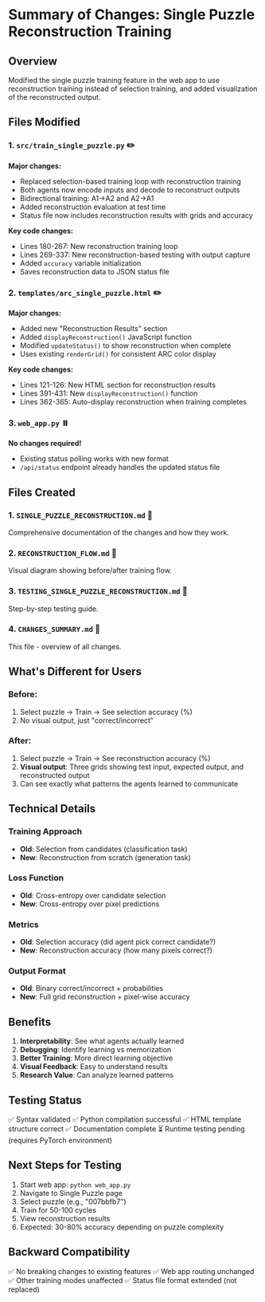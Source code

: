# Summary of Changes: Single Puzzle Reconstruction Training

## Overview
Modified the single puzzle training feature in the web app to use reconstruction training instead of selection training, and added visualization of the reconstructed output.

## Files Modified

### 1. `src/train_single_puzzle.py` ✏️
**Major changes:**
- Replaced selection-based training loop with reconstruction training
- Both agents now encode inputs and decode to reconstruct outputs
- Bidirectional training: A1→A2 and A2→A1
- Added reconstruction evaluation at test time
- Status file now includes reconstruction results with grids and accuracy

**Key code changes:**
- Lines 180-267: New reconstruction training loop
- Lines 269-337: New reconstruction-based testing with output capture
- Added `accuracy` variable initialization
- Saves reconstruction data to JSON status file

### 2. `templates/arc_single_puzzle.html` ✏️
**Major changes:**
- Added new "Reconstruction Results" section
- Added `displayReconstruction()` JavaScript function
- Modified `updateStatus()` to show reconstruction when complete
- Uses existing `renderGrid()` for consistent ARC color display

**Key code changes:**
- Lines 121-126: New HTML section for reconstruction results
- Lines 391-431: New `displayReconstruction()` function
- Lines 362-365: Auto-display reconstruction when training completes

### 3. `web_app.py` ⏸️
**No changes required!** 
- Existing status polling works with new format
- `/api/status` endpoint already handles the updated status file

## Files Created

### 1. `SINGLE_PUZZLE_RECONSTRUCTION.md` 📄
Comprehensive documentation of the changes and how they work.

### 2. `RECONSTRUCTION_FLOW.md` 📄
Visual diagram showing before/after training flow.

### 3. `TESTING_SINGLE_PUZZLE_RECONSTRUCTION.md` 📄
Step-by-step testing guide.

### 4. `CHANGES_SUMMARY.md` 📄
This file - overview of all changes.

## What's Different for Users

### Before:
1. Select puzzle → Train → See selection accuracy (%)
2. No visual output, just "correct/incorrect"

### After:
1. Select puzzle → Train → See reconstruction accuracy (%)
2. **Visual output**: Three grids showing test input, expected output, and reconstructed output
3. Can see exactly what patterns the agents learned to communicate

## Technical Details

### Training Approach
- **Old**: Selection from candidates (classification task)
- **New**: Reconstruction from scratch (generation task)

### Loss Function
- **Old**: Cross-entropy over candidate selection
- **New**: Cross-entropy over pixel predictions

### Metrics
- **Old**: Selection accuracy (did agent pick correct candidate?)
- **New**: Reconstruction accuracy (how many pixels correct?)

### Output Format
- **Old**: Binary correct/incorrect + probabilities
- **New**: Full grid reconstruction + pixel-wise accuracy

## Benefits

1. **Interpretability**: See what agents actually learned
2. **Debugging**: Identify learning vs memorization
3. **Better Training**: More direct learning objective
4. **Visual Feedback**: Easy to understand results
5. **Research Value**: Can analyze learned patterns

## Testing Status

✅ Syntax validated
✅ Python compilation successful
✅ HTML template structure correct
✅ Documentation complete
⏳ Runtime testing pending (requires PyTorch environment)

## Next Steps for Testing

1. Start web app: `python web_app.py`
2. Navigate to Single Puzzle page
3. Select puzzle (e.g., "007bbfb7")
4. Train for 50-100 cycles
5. View reconstruction results
6. Expected: 30-80% accuracy depending on puzzle complexity

## Backward Compatibility

✅ No breaking changes to existing features
✅ Web app routing unchanged
✅ Other training modes unaffected
✅ Status file format extended (not replaced)

